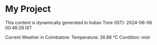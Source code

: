 # My Project

This content is dynamically generated in Indian Time (IST): 2024-06-06 00:46:29 IST


Current Weather in Coimbatore:
Temperature: 26.88 °C
Condition: mist
